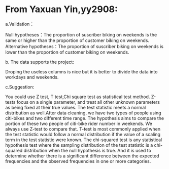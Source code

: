# From Yaxuan Yin,yy2908: 

a.Validation：

Null hypotheses：The proportion of suscriber biking on weekends is the same or higher than the proportion of customer biking on weekends.
Alternative hypotheses：The proportion of suscriber biking on weekends is lower than the proportion of customer biking on weekends.

b. The data supports the project: 

Droping the useless columns is nice but it is better to divide the data into workdays and weekends.

c.Suggestion:

You could use Z test, T test,Chi square test as statistical test method.
Z-tests focus on a single parameter, and treat all other unknown parameters as being fixed at their true values. The test statistic meets a normal distribution as well.After data cleaning, we have two types of people using citi-bikes and two different time range. The hypothesis aims to compare the portion of these two people of citi-bike rider number in weekends. We always use Z-test to compare that.
T-test is most commonly applied when the test statistic would follow a normal distribution if the value of a scaling term in the test statistic were known.
The chi-squared test is any statistical hypothesis test where the sampling distribution of the test statistic is a chi-squared distribution when the null hypothesis is true. And it is used to determine whether there is a significant difference between the expected frequencies and the observed frequencies in one or more categories.


